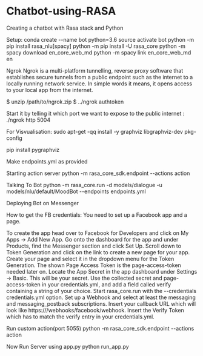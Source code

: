 # Chatbot-using-RASA
Creating a chatbot with Rasa stack and Python

Setup:
conda create --name bot python=3.6
source activate bot
python -m pip install rasa_nlu[spacy]
python -m pip install -U rasa_core
python -m spacy download en_core_web_md
python -m spacy link en_core_web_md en

Ngrok
Ngrok is a multi-platform tunnelling, reverse proxy software that establishes secure tunnels from a public endpoint such as the internet to a locally running network service. In simple words it means, it opens access to your local app from the internet.

$ unzip /path/to/ngrok.zip
$ ../ngrok authtoken <token>

Start it by telling it which port we want to expose to the public internet : ./ngrok http 5004

For Visvualisation:
sudo apt-get -qq install -y graphviz libgraphviz-dev pkg-config

pip install pygraphviz

Make endpoints.yml as provided

Starting action server
python -m rasa_core_sdk.endpoint --actions action

Talking To Bot
python -m rasa_core.run -d models/dialogue -u models/nlu/default/MoodBot --endpoints endpoints.yml   

Deploying Bot on Messenger

How to get the FB credentials: You need to set up a Facebook app and a page.

To create the app head over to Facebook for Developers and click on My Apps -> Add New App.
Go onto the dashboard for the app and under Products, find the Messenger section and click Set Up. Scroll down to Token Generation and click on the link to create a new page for your app.
Create your page and select it in the dropdown menu for the Token Generation. The shown Page Access Token is the page-access-token needed later on.
Locate the App Secret in the app dashboard under Settings -> Basic. This will be your secret.
Use the collected secret and page-access-token in your credentials.yml, and add a field called verify containing a string of your choice. Start rasa_core.run with the --credentials credentials.yml option.
Set up a Webhook and select at least the messaging and messaging_postback subscriptions. Insert your callback URL which will look like https://<ngrok website>/webhooks/facebook/webhook. Insert the Verify Token which has to match the verify entry in your credentials.yml.

Run custom action(port 5055)
python -m rasa_core_sdk.endpoint --actions action

Now Run Server using app.py
python run_app.py


